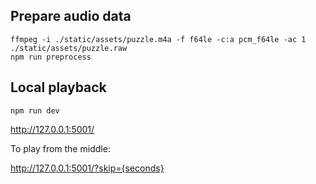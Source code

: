 ## Prepare audio data

```shell
ffmpeg -i ./static/assets/puzzle.m4a -f f64le -c:a pcm_f64le -ac 1 ./static/assets/puzzle.raw
npm run preprocess
```

## Local playback

```shell
npm run dev
```

http://127.0.0.1:5001/

To play from the middle:

http://127.0.0.1:5001/?skip={seconds}

